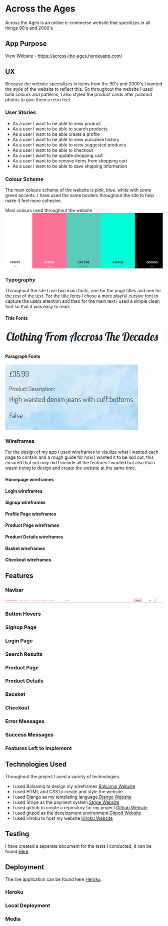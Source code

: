 # Across the Ages

Across the Ages is an online e-commerse website that specilizes in all things 90's and 2000's

## App Purpose

View Website - https://across-the-ages.herokuapp.com/

## UX

Because the website specializes in items from the 90's and 2000's I wanted the style of the website to reflect this. So throughout the website I used bold colours and patterns, I also styled the product cards after polaroid photos to give them a retro feel.


### User Stories

- As a user I want to be able to view product 
- As a user I want to be able to search products
- As a user I want to be able create a profile
- As a user I want to be able to view purcahse history
- As a user I want to be able to view suggested products
- As a user I want to be able to checkout 
- As a user I want to be update shopping cart
- As a user I want to be remove items from shopping cart
- As a user I want to be able to save shipping information

### Colour Scheme

The main colours scheme of the website is pink, blue, white with some green accents. I have used the same borders throughout the site to help make it feel more cohesive.

Main colours used throughout the website
![colour Scheme](documentation/testing/images/colour_scheme.jpg)

### Typography

Throughout the site I use two main fonts, one for the page titles and one for the rest of the text. For the title fonts I chose a more playful cursive font to capture the users attention and then for the main text I used a simple clean font so that it was easy to read.

#### Title Fonts

![Title fonts](documentation/testing/images/title_fonts.jpg)

#### Paragraph Fonts

![Paragraph fonts](documentation/testing/images/paragraph_fonts.jpg)

### Wireframes

For the design of my app I used wireframes to visulize what I wanted each page to contain and a rough guide for how I wanted it to be laid out, this ensured that not only did I include all the features I wanted but also that i wasnt trying to design and create the website at the same time. 

#### Homepage wireframes
#### Login wireframes
#### Signup wireframes
#### Profile Page wireframes
#### Product Page wireframes
#### Product Details wireframes
#### Basket wireframes
#### Checkout wireframes

## Features

### Navbar


![Navbar](documentation/testing/images/navbar.jpg)

### Button Hovers


### Signup Page
### Login Page
### Search Results
### Product Page
### Product Details
### Bacsket
### Checkout
### Error Messages
### Success Messages


### Features Left to Implement


## Technologies Used
    
Throughout the project I used a variety of technologies.

- I used Balsamiq to design my wireframes [Balsamiq Website](https://balsamiq.com/)
- I used HTML and CSS to create and style the website.
- I used Django as my templating language.[Django Website](https://www.djangoproject.com/)
- I used Stripe as the payment system.[Stripe Website](https://stripe.com/gb)
- I used github to create a repository for my project.[Github Website](https://github.com/)
- I used gitpod as the development environment.[Gitpod Website](https://gitpod.io/)
- I used Hiroku to host my website [Hiroku Website](https://dashboard.heroku.com/)


## Testing

I have created a seperate document for the tests I conducted, it can be found [Here](TESTING.md)

## Deployment

The live application can be found here [Heroku]().

### Heroku

### Local Deployment


### Media


​
​​